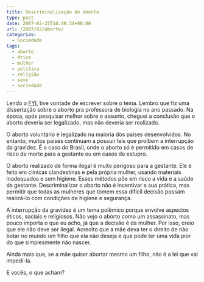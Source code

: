```yaml
---
title: Descriminalização do aborto
type: post
date: 2007-02-25T16:40:34+00:00
url: /2007/02/aborto/
categorias:
  - Sociedade
tags:
  - aborto
  - ética
  - mulher
  - política
  - religião
  - sexo
  - sociedade
---
```


Lendo o [FYI][1], tive vontade de escrever sobre o tema. Lembro que fiz uma dissertação sobre o aborto pra professora de biologia no ano passado. Na época, após pesquisar melhor sobre o assunto, cheguei a conclusão que o aborto deveria ser legalizado, mas não deveria ser realizado.

O aborto voluntário é legalizado na maioria dos países desenvolvidos. No entanto, muitos países continuam a possuir leis que proíbem a interrupção da gravidez. É o caso do Brasil, onde o aborto só é permitido em casos de risco de morte para a gestante ou em casos de estupro.

O aborto realizado de forma ilegal é muito perigoso para a gestante. Ele é feito em clínicas clandestinas e pela própria mulher, usando materiais inadequados e sem higiene. Esses métodos põe em risco a vida e a saúde da gestante. Descriminalizar o aborto não é incentivar a sua prática, mas permitir que todas as mulheres que tomem essa difícil decisão possam realizá-lo com condições de higiene e segurança.

A interrupção da gravidez é um tema polêmico porque envolve aspectos éticos, sociais e religiosos. Não vejo o aborto como um assassinato, mas pouco importa o que eu acho, já que a decisão é da mulher. Por isso, creio que ele não deve ser ilegal. Acredito que a mãe deva ter o direito de não botar no mundo um filho que ela não deseja e que pode ter uma vida pior do que simplesmente não nascer.

Ainda mais que, se a mãe quiser abortar mesmo um filho, não é a lei que vai impedí-la.

E vocês, o que acham?

[1]: http://fyiblog.blogspot.com/2007/02/is-this-really-matter-of-choice.html
